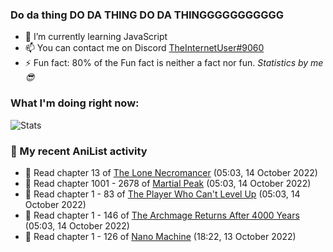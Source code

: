 ### Do da thing DO DA THING DO DA THINGGGGGGGGGGG

<!-- **TheInternetUser0/TheInternetUser0** is a ✨ _special_ ✨ repository because its `README.md` (this file) appears on your GitHub profile. -->


- 🌱 I’m currently learning JavaScript
- 📫 You can contact me on Discord [TheInternetUser#9060](https://discord.com/users/534117072796385300)
- ⚡ Fun fact: 80% of the Fun fact is neither a fact nor fun. _Statistics by me 😎_

### What I'm doing right now:
![Stats](https://discord.c99.nl/widget/theme-3/534117072796385300.png)

### 🌸 My recent AniList activity

<!-- ANILIST_ACTIVITY:start -->

-   📖 Read chapter 13 of [The Lone Necromancer](https://anilist.co/manga/139572) (05:03, 14 October 2022)
-   📖 Read chapter 1001 - 2678 of [Martial Peak](https://anilist.co/manga/104494) (05:03, 14 October 2022)
-   📖 Read chapter 1 - 83 of [The Player Who Can't Level Up](https://anilist.co/manga/130511) (05:03, 14 October 2022)
-   📖 Read chapter 1 - 146 of [The Archmage Returns After 4000 Years](https://anilist.co/manga/118424) (05:03, 14 October 2022)
-   📖 Read chapter 1 - 126 of [Nano Machine](https://anilist.co/manga/120980) (18:22, 13 October 2022)

<!-- ANILIST_ACTIVITY:end -->
